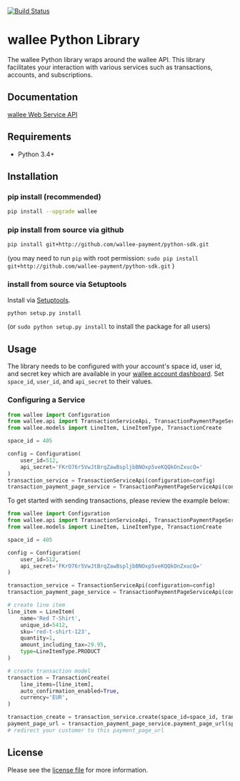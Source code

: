 [![Build Status](https://travis-ci.org/wallee-payment/python-sdk.svg?branch=master)](https://travis-ci.org/wallee-payment/python-sdk)

# wallee Python Library

The wallee Python library wraps around the wallee API. This library facilitates your interaction with various services such as transactions, accounts, and subscriptions.

## Documentation

[wallee Web Service API](https://app-wallee.com/doc/api/web-service)

## Requirements

- Python 3.4+

## Installation

### pip install (recommended)
```sh
pip install --upgrade wallee
```

### pip install from source via github

```sh
pip install git+http://github.com/wallee-payment/python-sdk.git
```
(you may need to run `pip` with root permission: `sudo pip install git+http://github.com/wallee-payment/python-sdk.git` )

### install from source via Setuptools

Install via [Setuptools](http://pypi.python.org/pypi/setuptools).

```sh
python setup.py install
```
(or `sudo python setup.py install` to install the package for all users)

## Usage
The library needs to be configured with your account's space id, user id, and secret key which are available in your [wallee
account dashboard](https://app-wallee.com/account/select). Set `space_id`, `user_id`, and `api_secret` to their values.

### Configuring a Service

```python
from wallee import Configuration
from wallee.api import TransactionServiceApi, TransactionPaymentPageServiceApi
from wallee.models import LineItem, LineItemType, TransactionCreate

space_id = 405

config = Configuration(
    user_id=512,
    api_secret='FKrO76r5VwJtBrqZawBspljbBNOxp5veKQQkOnZxucQ='
)
transaction_service = TransactionServiceApi(configuration=config)
transaction_payment_page_service = TransactionPaymentPageServiceApi(configuration=config)

```

To get started with sending transactions, please review the example below:

```python
from wallee import Configuration
from wallee.api import TransactionServiceApi, TransactionPaymentPageServiceApi
from wallee.models import LineItem, LineItemType, TransactionCreate

space_id = 405

config = Configuration(
    user_id=512,
    api_secret='FKrO76r5VwJtBrqZawBspljbBNOxp5veKQQkOnZxucQ='
)

transaction_service = TransactionServiceApi(configuration=config)
transaction_payment_page_service = TransactionPaymentPageServiceApi(configuration=config)

# create line item
line_item = LineItem(
    name='Red T-Shirt',
    unique_id=5412,
    sku='red-t-shirt-123',
    quantity=1,
    amount_including_tax=29.95,
    type=LineItemType.PRODUCT
)

# create transaction model
transaction = TransactionCreate(
    line_items=[line_item],
    auto_confirmation_enabled=True,
    currency='EUR',
)

transaction_create = transaction_service.create(space_id=space_id, transaction=transaction)
payment_page_url = transaction_payment_page_service.payment_page_url(space_id=space_id, id=transaction_create.id)
# redirect your customer to this payment_page_url
```


## License

Please see the [license file](https://github.com/wallee-payment/python-sdk/blob/master/LICENSE) for more information.